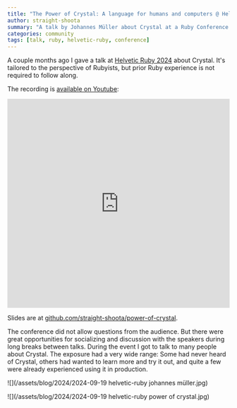 ```yaml
---
title: "The Power of Crystal: A language for humans and computers @ Helvetic Ruby 2024"
author: straight-shoota
summary: "A talk by Johannes Müller about Crystal at a Ruby Conference in Switzerland"
categories: community
tags: [talk, ruby, helvetic-ruby, conference]
---
```


A couple months ago I gave a talk at [Helvetic Ruby 2024](https://helvetic-ruby.ch/2024) about Crystal.
It's tailored to the perspective of Rubyists, but prior Ruby experience is not required to follow along.

The recording is [available on Youtube](https://www.youtube.com/watch?v=XdOh82qLzZQ):

<iframe width="840" height="473" src="https://www.youtube.com/embed/XdOh82qLzZQ?si=S5pQOWZSIMchGS5t" title="YouTube video player" frameborder="0" allow="accelerometer; autoplay; clipboard-write; encrypted-media; gyroscope; picture-in-picture; web-share" referrerpolicy="strict-origin-when-cross-origin" allowfullscreen style="margin: 0 auto; max-width: 100%;"></iframe>

Slides are at [github.com/straight-shoota/power-of-crystal](https://github.com/straight-shoota/power-of-crystal).

The conference did not allow questions from the audience. But there were great opportunities for socializing and discussion with the speakers during long breaks between talks.
During the event I got to talk to many people about Crystal.
The exposure had a very wide range: Some had never heard of Crystal, others had wanted to learn more and try it out, and quite a few were already experienced using it in production.

![](/assets/blog/2024/2024-09-19 helvetic-ruby johannes müller.jpg)

![](/assets/blog/2024/2024-09-19 helvetic-ruby power of crystal.jpg)
